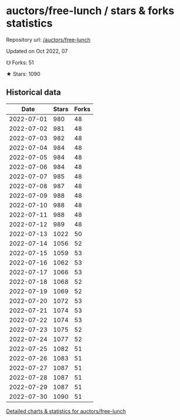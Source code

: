 # auctors/free-lunch / stars & forks statistics

Repository url: [/auctors/free-lunch](https://github.com/auctors/free-lunch)

Updated on Oct 2022, 07

☋ Forks: 51

★ Stars: 1090

## Historical data
| Date | Stars | Forks |
|------|-------|-------|
| 2022-07-01 | 980 | 48 | 
| 2022-07-02 | 981 | 48 | 
| 2022-07-03 | 982 | 48 | 
| 2022-07-04 | 984 | 48 | 
| 2022-07-05 | 984 | 48 | 
| 2022-07-06 | 984 | 48 | 
| 2022-07-07 | 985 | 48 | 
| 2022-07-08 | 987 | 48 | 
| 2022-07-09 | 988 | 48 | 
| 2022-07-10 | 988 | 48 | 
| 2022-07-11 | 988 | 48 | 
| 2022-07-12 | 989 | 48 | 
| 2022-07-13 | 1022 | 50 | 
| 2022-07-14 | 1056 | 52 | 
| 2022-07-15 | 1059 | 53 | 
| 2022-07-16 | 1062 | 53 | 
| 2022-07-17 | 1066 | 53 | 
| 2022-07-18 | 1068 | 52 | 
| 2022-07-19 | 1069 | 52 | 
| 2022-07-20 | 1072 | 53 | 
| 2022-07-21 | 1074 | 53 | 
| 2022-07-22 | 1074 | 53 | 
| 2022-07-23 | 1075 | 52 | 
| 2022-07-24 | 1077 | 52 | 
| 2022-07-25 | 1082 | 51 | 
| 2022-07-26 | 1083 | 51 | 
| 2022-07-27 | 1087 | 51 | 
| 2022-07-28 | 1087 | 51 | 
| 2022-07-29 | 1087 | 51 | 
| 2022-07-30 | 1090 | 51 | 


[Detailed charts & statistics for auctors/free-lunch](https://reviewgithub.com/rep/auctors/free-lunch)

